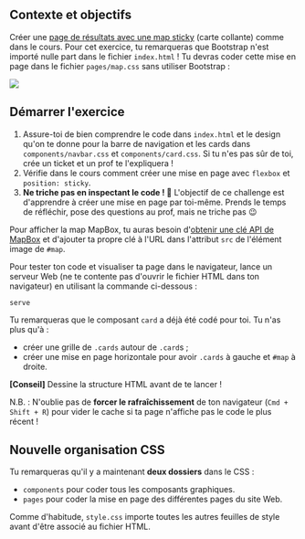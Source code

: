 ## Contexte et objectifs

Créer une [page de résultats avec une map sticky](https://lewagon.github.io/layouts-demo/campuses-with-map.html) (carte collante) comme dans le cours. Pour cet exercice, tu remarqueras que Bootstrap n'est importé nulle part dans le fichier `index.html` ! Tu devras coder cette mise en page dans le fichier `pages/map.css` sans utiliser Bootstrap :

![](https://raw.githubusercontent.com/lewagon/fullstack-images/master/frontend/map-example.png)

## Démarrer l'exercice

1. Assure-toi de bien comprendre le code dans `index.html` et le design qu'on te donne pour la barre de navigation et les cards dans `components/navbar.css` et `components/card.css`. Si tu n'es pas sûr de toi, crée un ticket et un prof te l'expliquera !
2. Vérifie dans le cours comment créer une mise en page avec `flexbox` et `position: sticky`.
3. **Ne triche pas en inspectant le code ! 🔎** L'objectif de ce challenge est d'apprendre à créer une mise en page par toi-même. Prends le temps de réfléchir, pose des questions au prof, mais ne triche pas 😉

Pour afficher la map MapBox, tu auras besoin d'[obtenir une clé API de MapBox](https://www.mapbox.com/account/access-tokens/) et d'ajouter ta propre clé à l'URL dans l'attribut `src` de l'élément image de `#map`.

Pour tester ton code et visualiser ta page dans le navigateur, lance un serveur Web (ne te contente pas d'ouvrir le fichier HTML dans ton navigateur) en utilisant la commande ci-dessous :

```
serve
```

Tu remarqueras que le composant `card` a déjà été codé pour toi. Tu n'as plus qu'à :
- créer une grille de `.cards` autour de `.card`s ;
- créer une mise en page horizontale pour avoir `.cards` à gauche et `#map` à droite.

**[Conseil]** Dessine la structure HTML avant de te lancer !

N.B. : N'oublie pas de **forcer le rafraîchissement** de ton navigateur (`Cmd + Shift + R`) pour vider le cache si ta page n'affiche pas le code le plus récent !

## Nouvelle organisation CSS

Tu remarqueras qu'il y a maintenant **deux dossiers** dans le CSS :
- `components` pour coder tous les composants graphiques.
- `pages` pour coder la mise en page des différentes pages du site Web.

Comme d'habitude, `style.css` importe toutes les autres feuilles de style avant d'être associé au fichier HTML.
